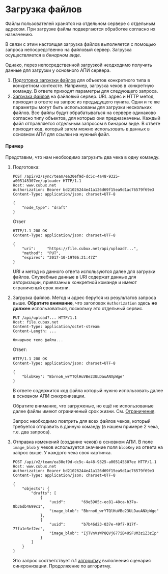 Загрузка файлов
===============

Файлы пользователей хранятся на отдельном сервере с отдельным адресом.
При загрузке файлы подвергаются обработке согласно их назначению.

В связи с этим настоящая загрузка файлов выполняется с помощью запроса
непосредственно на файловый сервер. Загрузка осуществляется в _бинарном
виде_.

Однако, перез непосредственной загрузкой неодходимо получить данные для
загрузки у основного АПИ сервера.

1.  [Подготовка загрузки файлов](api/uploader.md) для объектов
    конкретного типа в конкретном контексте. Например, загрузка чеков
    в конкретную команду. В ответе приходят параметры для следующего
    запроса.
2.  [Загрузка файлов](upload.md) на файловый сервер. URL адрес и HTTP
    метод приходят в ответе на запрос из предыдущего пункта. Одни и те
    же параметры могут быть использованы для загрузки нескольких файлов.
    Все файлы будут обрабатываться на сервере одинаково согласно типу
    объектов, для которых они предназначены.
    Каждый файл отправляется отдельным запросом в бинаром виде. В ответе
    приходит код, который затем можно использовать в данных в основном
    АПИ для ссылки на нужный файл.

#### Пример

Представим, что нам необходимо загрузить два чека в одну команду.

1.  Подготовка:

        POST /api/v2/sync/team/ea30ef9d-dc5c-4a48-9325-a005145307ee/uploader HTTP/1.1
        Host: www.cubux.net
        Authorization: Bearer bd21026244e41a126d69f15ea9d1ac76579f69e3
        Content-Type: application/json; charset=UTF-8

        {
            "node_type": "draft"
        }

    Ответ

        HTTP/1.1 200 OK
        Content-Type: application/json: charset=UTF-8

        {
            "uri":     "https://file.cubux.net/api/upload?...",
            "method":  "PUT",
            "expires": "2017-10-19T06:21:47Z"
        }

    URI и метод из данного ответа используются далее для загрузки
    файлов. Служебные данные в URI содержат данные для авторизации,
    привязаны к конкретной команде и имеют ограниченый срок жизни.

2.  Загрузка файлов. Метод и адрес берутся из результатов запроса выше.
    **Обратите внимание**, что заголовок `Authorization` здесь
    **не должен** использоваться, поскольку это отдельный сервис.

        PUT /api/upload?... HTTP/1.1
        Host: file.cubux.net
        Content-Type: application/octet-stream
        Content-Length: ...

        бинарное тело файла...

    Ответ:

        HTTP/1.1 200 OK
        Content-Type: application/json: charset=UTF-8

        {
            "blobKey": "Bbrno6_wrYTQlHuVBe23ULDauANXpWge"
        }

    В ответе содержится код файла который нужно использовать далее в
    основном АПИ синхронизации.

    Обратите внимание, что загруженые, но ещё не использованые далее
    файлы имеют ограниченый срок жизни. См. [Ограничения][limitations].

    Запрос необходимо повтрить для всех файлов чеков, который требуется
    отправить в данную команду (в нашем примере 2 чека, т.е. два
    запроса).

3.  Отправка изменений (создание чеков) в основном АПИ. В поле
    `image_blob` у чеков используется значение поля `blobKey` из ответа
    на запрос выше. У каждого чека своя картинка.

        POST /api/v2/team/ea30ef9d-dc5c-4a48-9325-a005145307ee HTTP/1.1
        Host: www.cubux.net
        Authorization: Bearer bd21026244e41a126d69f15ea9d1ac76579f69e3
        Content-Type: application/json; charset=UTF-8

        {
            "objects": {
                "drafts": [
                    {
                        "uuid":       "69e5905c-ec81-48ca-b37a-8b36db4699c1",
                        "image_blob": "Bbrno6_wrYTQlHuVBe23ULDauANXpWge"
                    },
                    {
                        "uuid":       "b7b46d23-037e-49f7-917f-77fa1e3ef2ec",
                        "image_blob": "IjTVnVsWP8QVj677iB4USFUM3z1Z3zIp"
                    }
                ]
            }
        }

    Это запрос соответствует п.1 [алгоритму][workflow] выполнения
    сценария синхронизации. Продолжение по алгоритму.


[limitations]: 20-limitations.md
[workflow]: 04-workflow.md
